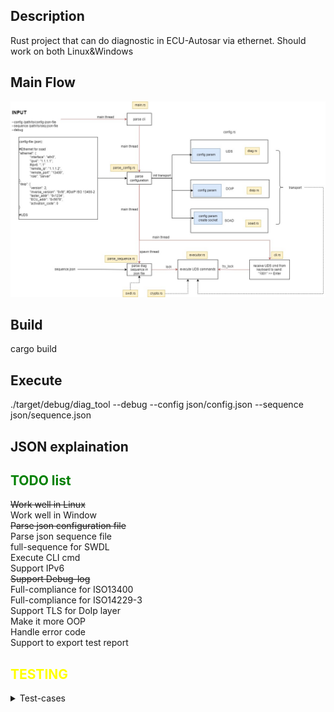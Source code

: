 ## Description
Rust project that can do diagnostic in ECU-Autosar via ethernet.
Should work on both Linux&Windows

## Main Flow
![main_flow](documents/main_flow.jpg)

## Build
cargo build

## Execute
./target/debug/diag_tool --debug --config json/config.json --sequence json/sequence.json

## JSON explaination


## <span style="color: green;">TODO list</span>

<summary><s>Work well in Linux</s></summary>
<summary>Work well in Window</summary>
<summary><s>Parse json configuration file</s></summary>
<summary>Parse json sequence file</summary>
<summary>full-sequence for SWDL</summary>
<summary>Execute CLI cmd</summary>
<summary>Support IPv6</summary>
<summary><s>Support Debug-log</s></summary>
<summary>Full-compliance for ISO13400</summary>
<summary>Full-compliance for ISO14229-3</summary>
<summary>Support TLS for DoIp layer</summary>
<summary>Make it more OOP</summary>
<summary>Handle error code</summary>
<summary>Support to export test report</summary>


## <span style="color: yellow;">TESTING</span>
<details>
    <summary>Test-cases</summary>
</details>
